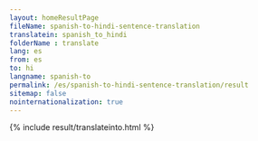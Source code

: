 ```yaml
---
layout: homeResultPage
fileName: spanish-to-hindi-sentence-translation
translatein: spanish_to_hindi
folderName : translate
lang: es
from: es
to: hi
langname: spanish-to
permalink: /es/spanish-to-hindi-sentence-translation/result
sitemap: false
nointernationalization: true
---
```

{% include result/translateinto.html %}

<script src="/js/result/translation.js" data-foldername="{{page.folderName}}" data-lang="{{page.lang}}"></script>

